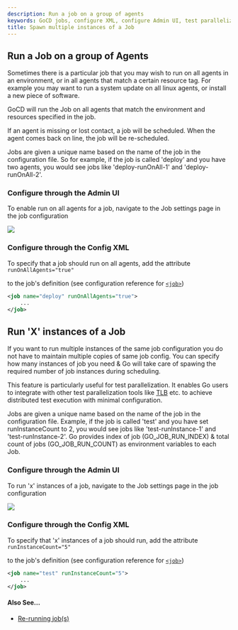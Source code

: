 ```yaml
---
description: Run a job on a group of agents
keywords: GoCD jobs, configure XML, configure Admin UI, test parallelization
title: Spawn multiple instances of a Job
---
```


## Run a Job on a group of Agents

Sometimes there is a particular job that you may wish to run on all agents in an environment, or in all agents that match a certain resource tag. For example you may want to run a system update on all linux agents, or install a new piece of software.

GoCD will run the Job on all agents that match the environment and resources specified in the job.

If an agent is missing or lost contact, a job will be scheduled. When the agent comes back on line, the job will be re-scheduled.

Jobs are given a unique name based on the name of the job in the configuration file. So for example, if the job is called 'deploy' and you have two agents, you would see jobs like 'deploy-runOnAll-1' and 'deploy-runOnAll-2'.

### Configure through the Admin UI

To enable run on all agents for a job, navigate to the Job settings page in the job configuration

![](../images/runonall_job.png)

### Configure through the Config XML

To specify that a job should run on all agents, add the attribute ```runOnAllAgents="true"```

to the job's definition (see configuration reference for [`<job>`](../configuration/configuration_reference.html#job))

```xml
<job name="deploy" runOnAllAgents="true">
    ...
</job>
```

## Run 'X' instances of a Job

If you want to run multiple instances of the same job configuration you do not have to maintain multiple copies of same job config. You can specify how many instances of job you need & Go will take care of spawing the required number of job instances during scheduling.

This feature is particularly useful for test parallelization. It enables Go users to integrate with other test parallelization tools like [TLB](http://test-load-balancer.github.io) etc. to achieve distributed test execution with minimal configuration.

Jobs are given a unique name based on the name of the job in the configuration file. Example, if the job is called 'test' and you have set runInstanceCount to 2, you would see jobs like 'test-runInstance-1' and 'test-runInstance-2'. Go provides index of job (GO_JOB_RUN_INDEX) & total count of jobs (GO_JOB_RUN_COUNT) as environment variables to each Job.

### Configure through the Admin UI

To run 'x' instances of a job, navigate to the Job settings page in the job configuration

![](../images/runxinstance_job.png)

### Configure through the Config XML

To specify that 'x' instances of a job should run, add the attribute ```runInstanceCount="5"```

to the job's definition (see configuration reference for [`<job>`](../configuration/configuration_reference.html#job))

```xml
<job name="test" runInstanceCount="5">
    ...
</job>
```


#### Also See...

- [Re-running job(s)](../faq/job_rerun.html)
